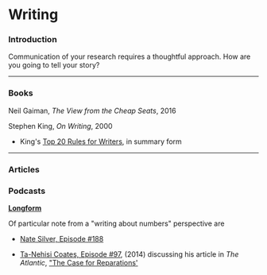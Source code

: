 # Writing

### Introduction

Communication of your research requires a thoughtful approach. How are you going to tell your story?

---
### Books

Neil Gaiman, _The View from the Cheap Seats_, 2016

Stephen King, _On Writing_, 2000

* King's [Top 20 Rules for Writers](http://www.openculture.com/2014/03/stephen-kings-top-20-rules-for-writers.html), in summary form

---
### Articles



### Podcasts

**[Longform](https://longform.org/podcast)**

Of particular note from a "writing about numbers" perspective are

* [Nate Silver, Episode #188](https://longform.org/posts/longform-podcast-188-nate-silver)

* [Ta-Nehisi Coates, Episode #97](https://longform.org/posts/longform-podcast-97-ta-nehisi-coates), (2014) discussing his article in _The Atlantic_, ["The Case for Reparations'](http://www.theatlantic.com/magazine/archive/2014/06/the-case-for-reparations/361631/)
